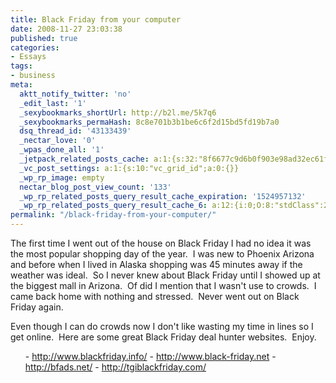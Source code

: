 ```yaml
---
title: Black Friday from your computer
date: 2008-11-27 23:03:38
published: true
categories:
- Essays
tags:
- business
meta:
  aktt_notify_twitter: 'no'
  _edit_last: '1'
  _sexybookmarks_shortUrl: http://b2l.me/5k7q6
  _sexybookmarks_permaHash: 8c8e701b3b1be6c6f2d15bd5fd19b7a0
  dsq_thread_id: '43133439'
  _nectar_love: '0'
  _wpas_done_all: '1'
  _jetpack_related_posts_cache: a:1:{s:32:"8f6677c9d6b0f903e98ad32ec61f8deb";a:2:{s:7:"expires";i:1481131791;s:7:"payload";a:3:{i:0;a:1:{s:2:"id";i:585;}i:1;a:1:{s:2:"id";i:1526;}i:2;a:1:{s:2:"id";i:3436;}}}}
  _vc_post_settings: a:1:{s:10:"vc_grid_id";a:0:{}}
  _wp_rp_image: empty
  nectar_blog_post_view_count: '133'
  _wp_rp_related_posts_query_result_cache_expiration: '1524957132'
  _wp_rp_related_posts_query_result_cache_6: a:12:{i:0;O:8:"stdClass":2:{s:7:"post_id";s:4:"1371";s:5:"score";s:17:"59.57025830653991";}i:1;O:8:"stdClass":2:{s:7:"post_id";s:4:"1327";s:5:"score";s:17:"54.77167251247973";}i:2;O:8:"stdClass":2:{s:7:"post_id";s:3:"104";s:5:"score";s:18:"25.074201029095235";}i:3;O:8:"stdClass":2:{s:7:"post_id";s:2:"31";s:5:"score";s:17:"19.49801521147391";}i:4;O:8:"stdClass":2:{s:7:"post_id";s:2:"51";s:5:"score";s:18:"16.580645496443893";}i:5;O:8:"stdClass":2:{s:7:"post_id";s:3:"681";s:5:"score";s:15:"15.194351135324";}i:6;O:8:"stdClass":2:{s:7:"post_id";s:3:"293";s:5:"score";s:15:"15.194351135324";}i:7;O:8:"stdClass":2:{s:7:"post_id";s:3:"416";s:5:"score";s:16:"14.1061279325614";}i:8;O:8:"stdClass":2:{s:7:"post_id";s:3:"309";s:5:"score";s:16:"14.1061279325614";}i:9;O:8:"stdClass":2:{s:7:"post_id";s:3:"134";s:5:"score";s:18:"13.572490702877376";}i:10;O:8:"stdClass":2:{s:7:"post_id";s:4:"4699";s:5:"score";s:18:"13.548701127620566";}i:11;O:8:"stdClass":2:{s:7:"post_id";s:4:"2082";s:5:"score";s:18:"13.548701127620566";}}
permalink: "/black-friday-from-your-computer/"
---
```

The first time I went out of the house on Black Friday I had no idea it was the most popular shopping day of the year.  I was new to Phoenix Arizona and before when I lived in Alaska shopping was 45 minutes away if the weather was ideal.  So I never knew about Black Friday until I showed up at the biggest mall in Arizona.  Of did I mention that I wasn't use to crowds.  I came back home with nothing and stressed.  Never went out on Black Friday again.

Even though I can do crowds now I don't like wasting my time in lines so I get online.  Here are some great Black Friday deal hunter websites.  Enjoy.
<ul>
- <a href="http://www.blackfriday.info/" rel="nofollow">http://www.blackfriday.info/</a>
- <a href="http://www.black-friday.net" rel="nofollow">http://www.black-friday.net</a>
- <a href="http://bfads.net/" rel="nofollow">http://bfads.net/</a>
- <a href="http://tgiblackfriday.com/" rel="nofollow">http://tgiblackfriday.com/</a>
</ul>
